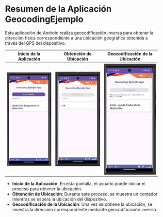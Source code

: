 # Resumen de la Aplicación GeocodingEjemplo

Esta aplicación de Android realiza geocodificación inversa para obtener la dirección física correspondiente a una ubicación geográfica obtenida a través del GPS del dispositivo.

| Inicio de la Aplicación                    | Obtención de Ubicación                        | Geocodificación de la Ubicación |
|--------------------------------------------|-----------------------------------------------|---------------------------------|
| ![Inicio](app/src/main/res/drawable/1.png) | ![Ubicación](app/src/main/res/drawable/2.png) | ![Geocodificación](app/src/main/res/drawable/3.png) |

- **Inicio de la Aplicación**: En esta pantalla, el usuario puede iniciar el proceso para obtener la ubicación.
- **Obtención de Ubicación**: Durante este proceso, se muestra un contador mientras se espera la ubicación del dispositivo.
- **Geocodificación de la Ubicación**: Una vez se obtiene la ubicación, se muestra la dirección correspondiente mediante geocodificación inversa.
